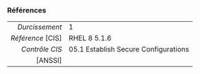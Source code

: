 ### Références

|                 |    |
|----------------:|:---|
|   *Durcissement*| 1 |
|*Référence* [CIS]| RHEL 8 5.1.6 |
|   *Contrôle CIS*| 05.1 Establish Secure Configurations |
|          [ANSSI]|  |
